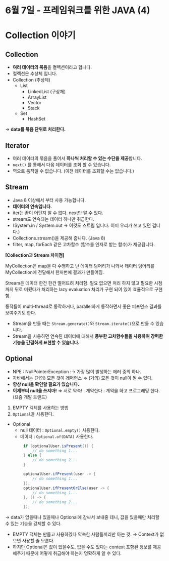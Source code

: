# 6월 7일 - 프레임워크를 위한 JAVA (4)

# Collection 이야기

## Collection

- **여러 데이터의 묶음**을 컬렉션이라고 합니다.
- 컬렉션은 추상체 입니다.
- Collection (추상제)
    - List
        - LinkedList (구상체)
        - ArrayList
        - Vector
        - Stack
    - Set
        - HashSet

→ **data를 묶음 단위로 처리한다.**

## Iterator

- 여러 데이터의 묶음을 풀어서 **하나씩 처리할 수 있는 수단을 제공**합니다.
- `next()` 를 통해서 다음 데이터를 조회 할 수 있습니다.
- 역으로 움직일 수 없습니다. (이전 데이터를 조회할 수는 없습니다.)

## Stream

- Java 8 이상에서 부터 사용 가능합니다.
- **데이터의 연속입니다.**
- iter는 끝이 어딘지 알 수 없다. next만 알 수 있다.
- stream도 연속되는 데이터 하나만 취급한다.
- (System.in / System.out →  이것도 스트림 입니다. 이미 우리가 쓰고 있던 겁니다.)
- Collections.stream()을 제공해 줍니다. (Java 8)
- filter, map, forEach 같은 고차함수 (함수를 인자로 받는 함수)가 제공됩니다.

**[Collection과 Stream 차이점]**

MyCollection은 map을 다 수행하고 난 데이터 덩어리가 나와서 데이터 덩어리를 MyCollection에 전달해서 한꺼번에 결과가 만들어짐.

Stream은 데이터 한건 한건 떨어뜨려 처리함. 필요 없으면 처리 하지 않고 필요한 시점 까지 뒤로 미뤘다가 처리하는 lazy evaluation 처리가 구현 되어 있어 효율적으로 구현함.

동작들이 multi-thread로 동작하거나, parallel하게 동작하면서 좋은 퍼포면스 결과를 보여주기도 한다.

- Stream을 만들 때는 `Stream.generate()`와 `Stream.iterate()`으로 만들 수 있습니다.
- Stream을 사용하면 연속된 데이터에 대해서 **풍부한 고차함수들을 사용하여 강력한 기능을 간결하게 표현할 수 있습니다.**

## Optional

- NPE : NullPointerException :→ 가장 많이 발생하는 에러 중의 하나.
- 자바에서는 (거의) 모든 것이 레퍼런스 ⇒ (거의) 모든 것이 null이 될 수 있다.
- **항상 null을 확인할 필요가 있습니다.**
- **이제부터 null을 쓰지마!** ⇒ 서로 약속! : 계약한다 : 계약을 하고 프로그래밍 한다. (요즘 개발 트랜드)

1. EMPTY 객체를 사용하는 방법
2. `Optional`을 사용한다.
- Optional
    - null 데이터 : `Optional.empty()` 사용한다.
    - 데이터 : `Optional.of(DATA)` 사용한다.

```java
        if (optionalUser.isPresent()) {
            // do something 1...
        } else {
            // do something 2...
        }

        optionalUser.ifPresent(user -> {
            // do something 1...
        });
        optionalUser.ifPresentOrElse(user -> {
            // do something 1...
        }, () -> {
            // do something 2...
        });
```

→ data가 없을때나 있을때나 Optional에 감싸서 보내줄 테니, 값을 있을때만 처리할 수 있는 기능을 강제할 수 있다.

- EMPTY 객체는 만들고 사용하겠다 약속한 사람들끼리만 아는 것. → Context가 없으면 사용할 줄 모른다.
- 하지만 Optional은 값이 있을수도, 없을 수도 있다는 context 포함된 정보를 제공해주기 때문에 어떻게 취급해야 하는지 명확하게 알 수 있다.